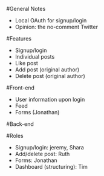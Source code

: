 #General Notes
- Local OAuth for signup/login
- Opinion: the no-comment Twitter

#Features
- Signup/login
- Individual posts
- Like post
- Add post (original author)
- Delete post (original author)

#Front-end
- User information upon login
- Feed
- Forms (Jonathan)

#Back-end



#Roles
- Signup/login: jeremy, Shara
- Add/delete post: Ruth 
- Forms: Jonathan
- Dashboard (structuring): Tim
